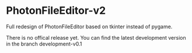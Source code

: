 # PhotonFileEditor-v2
Full redesign of PhotonFileEditor based on tkinter instead of pygame.

There is no offical release yet. You can find the latest development version in the branch development-v0.1
